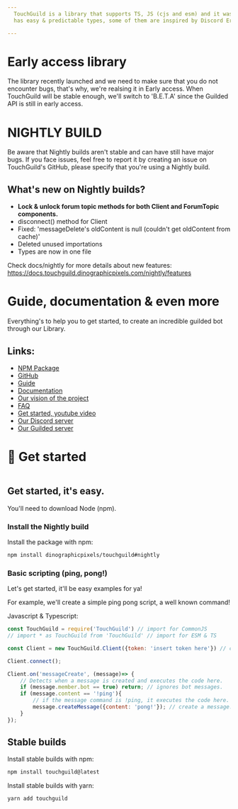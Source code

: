 ```yaml
---
  TouchGuild is a library that supports TS, JS (cjs and esm) and it was built to let you interface with the Guilded API. It
  has easy & predictable types, some of them are inspired by Discord Eris.

---
```


# Early access library
The library recently launched and we need to make sure that you do not encounter bugs, that's why, we're realsing it in Early access. When TouchGuild will be stable enough, we'll switch to 'B.E.T.A' since the Guilded API is still in early access.

# NIGHTLY BUILD
Be aware that Nightly builds aren't stable and can have still have major bugs. If you face issues, feel free to report it by creating an issue on TouchGuild's GitHub, please specify that you're using a Nightly build.

## What's new on Nightly builds?
- **Lock & unlock forum topic methods for both Client and ForumTopic components.**
- disconnect() method for Client
- Fixed: 'messageDelete's oldContent is null (couldn't get oldContent from cache)'
- Deleted unused importations
- Types are now in one file

Check docs/nightly for more details about new features: https://docs.touchguild.dinographicpixels.com/nightly/features

# Guide, documentation & even more
Everything's to help you to get started, to create an incredible guilded bot through our Library.
## Links:
- [NPM Package](https://www.npmjs.com/package/touchguild)
- [GitHub](https://github.com/DinographicPixels/TouchGuild)
- [Guide](https://docs.touchguild.dinographicpixels.com/guide/get-started)
- [Documentation](https://docs.touchguild.dinographicpixels.com/documentation/home)
- [Our vision of the project](https://docs.touchguild.dinographicpixels.com/misc/our-vision)
- [FAQ](https://docs.touchguild.dinographicpixels.com/misc/faq)
- [Get started, youtube video](https://www.youtube.com/watch?v=AUaiQRMjJZo)
- [Our Discord server](https://discord.gg/UgPRaGRkrQ)
- [Our Guilded server](https://www.guilded.gg/i/ExPXPrwE)


# 🌟 Get started

<figure><img src="https://images-ext-1.discordapp.net/external/hpMY7GrDRdqgDuwOqNmDYEgomOGjf97p4_7QCfenuFs/%3Fw%3D3796%26h%3D1640/https/s3-us-west-2.amazonaws.com/www.guilded.gg/ContentMediaGenericFiles/fd1c2baad81023a365cd510eb2a48fc5-Full.webp?width=2046&height=884" alt=""><figcaption></figcaption></figure>

## Get started, it's easy.

You'll need to download Node (npm).

### Install the Nightly build

Install the package with npm:
```bash
npm install dinographicpixels/touchguild#nightly
```

### Basic scripting (ping, pong!)

Let's get started, it'll be easy examples for ya!

For example, we'll create a simple ping pong script, a well known command!

Javascript & Typescript:

```javascript
const TouchGuild = require('TouchGuild') // import for CommonJS
// import * as TouchGuild from 'TouchGuild' // import for ESM & TS

const Client = new TouchGuild.Client({token: 'insert token here'}) // create client

Client.connect();

Client.on('messageCreate', (message)=> {
    // Detects when a message is created and executes the code here.
    if (message.member.bot == true) return; // ignores bot messages.
    if (message.content == '!ping'){
        // if the message command is !ping, it executes the code here.
        message.createMessage({content: 'pong!'}); // create a message.
    }
});
```

## Stable builds
Install stable builds with npm:
```bash
npm install touchguild@latest
```
Install stable builds with yarn:
```bash
yarn add touchguild
```
